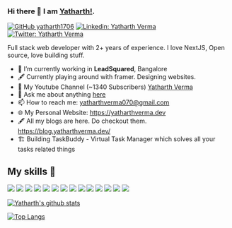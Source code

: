 ### Hi there 👋 I am [Yatharth!](https://yatharth1706.github.io).

[![GitHub yatharth1706](https://img.shields.io/github/followers/yatharth1706?label=follow&style=social)](https://github.com/yatharth1706)
[![Linkedin: Yatharth Verma](https://img.shields.io/badge/-Yatharth%20Verma-blue?style=flat-square&logo=Linkedin&logoColor=white&link=https://www.linkedin.com/in/yatharth-verma-938924169/)](https://www.linkedin.com/in/yatharth-verma-938924169/)
[![Twitter: Yatharth Verma](https://img.shields.io/twitter/follow/yatharth170699?style=social)](https://twitter.com/yatharth170699)

Full stack web developer with 2+ years of experience. I love NextJS, Open source, love building stuff.

- 🔭 I’m currently working in **LeadSquared**, Bangalore
- 🖋️ Currently playing around with framer. Designing websites.
- 🚀 My Youtube Channel (~1340 Subscribers) [Yatharth Verma](https://www.youtube.com/c/YatharthVerma)
- 💬 Ask me about anything [here](https://github.com/yatharth1706/yatharth1706/issues)
- 📫 How to reach me: yatharthverma070@gmail.com
- 🌐 My Personal Website: https://yatharthverma.dev
- 🖋️ All my blogs are here. Do checkout them. https://blog.yatharthverma.dev/
- 🏗️ Building TaskBuddy - Virtual Task Manager which solves all your tasks related things

## My skills 🚀
![](https://img.shields.io/badge/HTML5-E34F26?style=for-the-badge&logo=html5&logoColor=white)
![](https://img.shields.io/badge/JavaScript-F7DF1E?style=for-the-badge&logo=javascript&logoColor=black)
![](https://img.shields.io/badge/Node.js-43853D?style=for-the-badge&logo=node.js&logoColor=white)
![](https://img.shields.io/badge/CSS3-1572B6?style=for-the-badge&logo=css3&logoColor=white)
![](https://img.shields.io/badge/Markdown-000000?style=for-the-badge&logo=markdown&logoColor=white)
![](https://img.shields.io/badge/Express.js-404D59?style=for-the-badge)
![](https://img.shields.io/badge/React-20232A?style=for-the-badge&logo=react&logoColor=61DAFB)
![](https://img.shields.io/badge/Nextjs-20232A?style=for-the-badge&logo=next.js&logoColor=61DAFB)
![](https://img.shields.io/badge/Tailwind_CSS-38B2AC?style=for-the-badge&logo=tailwind-css&logoColor=white)
![](https://img.shields.io/badge/Bootstrap-563D7C?style=for-the-badge&logo=bootstrap&logoColor=white)
![](https://img.shields.io/badge/MongoDB-4EA94B?style=for-the-badge&logo=mongodb&logoColor=white)
![](https://img.shields.io/badge/figma-0AC97F?style=for-the-badge&logo=figma&logoColor=white)
![](https://img.shields.io/badge/AdobeXD-0AC97F?style=for-the-badge&logo=adobexd&logoColor=white)
![](https://img.shields.io/badge/Firebase-1CC27F?style=for-the-badge&logo=firebase&logoColor=white)

[![Yatharth's github stats](https://github-readme-stats.vercel.app/api?username=yatharth1706&count_private=true&show_icons=true&theme=vue)](https://github.com/yatharth1706)

[![Top Langs](https://github-readme-stats.vercel.app/api/top-langs/?username=yatharth1706&layout=compact&langs_count=8&theme=vue)](https://github.com/yatharth1706)
